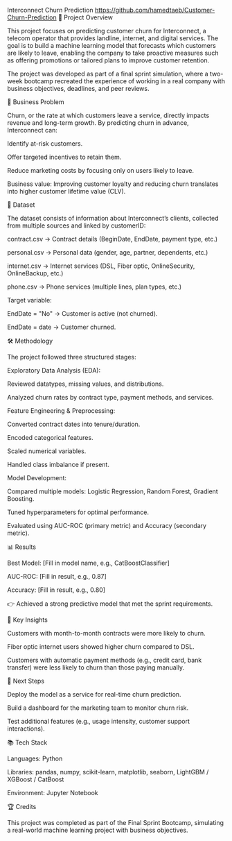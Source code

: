 Interconnect Churn Prediction
https://github.com/hamedtaeb/Customer-Churn-Prediction
📌 Project Overview

This project focuses on predicting customer churn for Interconnect, a telecom operator that provides landline, internet, and digital services. The goal is to build a machine learning model that forecasts which customers are likely to leave, enabling the company to take proactive measures such as offering promotions or tailored plans to improve customer retention.

The project was developed as part of a final sprint simulation, where a two-week bootcamp recreated the experience of working in a real company with business objectives, deadlines, and peer reviews.

🎯 Business Problem

Churn, or the rate at which customers leave a service, directly impacts revenue and long-term growth. By predicting churn in advance, Interconnect can:

Identify at-risk customers.

Offer targeted incentives to retain them.

Reduce marketing costs by focusing only on users likely to leave.

Business value: Improving customer loyalty and reducing churn translates into higher customer lifetime value (CLV).

📂 Dataset

The dataset consists of information about Interconnect’s clients, collected from multiple sources and linked by customerID:

contract.csv → Contract details (BeginDate, EndDate, payment type, etc.)

personal.csv → Personal data (gender, age, partner, dependents, etc.)

internet.csv → Internet services (DSL, Fiber optic, OnlineSecurity, OnlineBackup, etc.)

phone.csv → Phone services (multiple lines, plan types, etc.)

Target variable:

EndDate = "No" → Customer is active (not churned).

EndDate = date → Customer churned.

🛠️ Methodology

The project followed three structured stages:

Exploratory Data Analysis (EDA):

Reviewed datatypes, missing values, and distributions.

Analyzed churn rates by contract type, payment methods, and services.

Feature Engineering & Preprocessing:

Converted contract dates into tenure/duration.

Encoded categorical features.

Scaled numerical variables.

Handled class imbalance if present.

Model Development:

Compared multiple models: Logistic Regression, Random Forest, Gradient Boosting.

Tuned hyperparameters for optimal performance.

Evaluated using AUC-ROC (primary metric) and Accuracy (secondary metric).

📊 Results

Best Model: [Fill in model name, e.g., CatBoostClassifier]

AUC-ROC: [Fill in result, e.g., 0.87]

Accuracy: [Fill in result, e.g., 0.80]

👉 Achieved a strong predictive model that met the sprint requirements.

📖 Key Insights

Customers with month-to-month contracts were more likely to churn.

Fiber optic internet users showed higher churn compared to DSL.

Customers with automatic payment methods (e.g., credit card, bank transfer) were less likely to churn than those paying manually.

🚀 Next Steps

Deploy the model as a service for real-time churn prediction.

Build a dashboard for the marketing team to monitor churn risk.

Test additional features (e.g., usage intensity, customer support interactions).

📚 Tech Stack

Languages: Python

Libraries: pandas, numpy, scikit-learn, matplotlib, seaborn, LightGBM / XGBoost / CatBoost

Environment: Jupyter Notebook

🏆 Credits

This project was completed as part of the Final Sprint Bootcamp, simulating a real-world machine learning project with business objectives.

